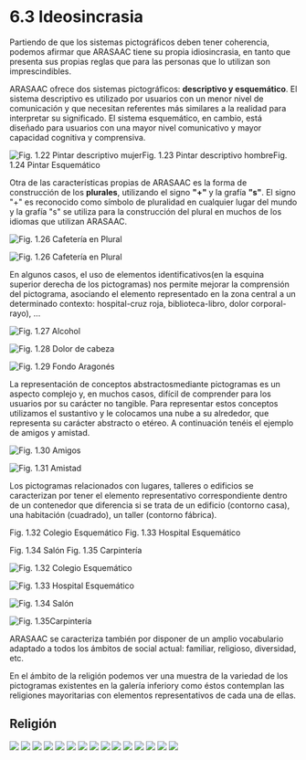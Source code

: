 
# 6.3 Ideosincrasia

Partiendo de que los sistemas pictográficos deben tener coherencia, podemos afirmar que ARASAAC tiene su propia idiosincrasia, en tanto que presenta sus propias reglas que para las personas que lo utilizan son imprescindibles.

ARASAAC ofrece dos sistemas pictográficos: **descriptivo y esquemático**. El sistema descriptivo es utilizado por usuarios con un menor nivel de comunicación y que necesitan referentes más similares a la realidad para interpretar su significado. El sistema esquemático, en cambio, está diseñado para usuarios con una mayor nivel comunicativo y mayor capacidad cognitiva y comprensiva.

![Fig. 1.22 Pintar descriptivo mujerFig. 1.23 Pintar descriptivo hombreFig. 1.24 Pintar Esquemático
](img/pintar_mujer.png)

Otra de las características propias de ARASAAC es la forma de construcción de los **plurales**, utilizando el signo **"+"** y la grafía **"s"**. El signo "+" es reconocido como símbolo de pluralidad en cualquier lugar del mundo y la grafía "s" se utiliza para la construcción del plural en muchos de los idiomas que utilizan ARASAAC.

![Fig. 1.26 Cafetería en Plural](img/cafeteria_singular.png)

![Fig. 1.26 Cafetería en Plural](img/cafeteria_plural.png)


En algunos casos, el uso de elementos identificativos(en la esquina superior derecha de los pictogramas) nos permite mejorar la comprensión del pictograma, asociando el elemento representado en la zona central a un determinado contexto: hospital-cruz roja, biblioteca-libro, dolor corporal-rayo), ...

![Fig. 1.27 Alcohol](img/Alcohol.png)

![Fig. 1.28 Dolor de cabeza](img/dolor_cabeza.png)

![Fig. 1.29 Fondo Aragonés](img/fondo_aragones.png)

La representación de conceptos abstractosmediante pictogramas es un aspecto complejo y, en muchos casos, difícil de comprender para los usuarios por su carácter no tangible. Para representar estos conceptos utilizamos el sustantivo y le colocamos una nube a su alrededor, que representa su carácter abstracto o etéreo. A continuación tenéis el ejemplo de amigos y amistad.

![Fig. 1.30 Amigos](img/amigos.png)

![Fig. 1.31 Amistad](img/amistad.png)

Los pictogramas relacionados con lugares, talleres o edificios se caracterizan por tener el elemento representativo correspondiente dentro de un contenedor que diferencia si se trata de un edificio (contorno casa), una habitación (cuadrado), un taller (contorno fábrica).


	
Fig. 1.32 Colegio Esquemático	Fig. 1.33 Hospital Esquemático
	
Fig. 1.34 Salón	Fig. 1.35 Carpintería

![Fig. 1.32 Colegio Esquemático](img/colegio_esquematico.png)

![Fig. 1.33 Hospital Esquemático](img/hospital_esquematico.png)

![Fig. 1.34 Salón](img/salon.png)

![Fig. 1.35Carpintería](img/carpinteria.png)


ARASAAC se caracteriza también por disponer de un amplio vocabulario adaptado a todos los ámbitos de social actual: familiar, religioso, diversidad, etc.

En el ámbito de la religión podemos ver una muestra de la variedad de los pictogramas existentes en la galería inferiory como éstos contemplan las religiones mayoritarias con elementos representativos de cada una de ellas.

## Religión

![](img/BibliaThumbnail.png)
![](img/Juan_el_BautistaThumbnail.png)
![](img/rezar_2Thumbnail.png)
![](img/MoisesThumbnail.png)
![](img/himnarioThumbnail.png)
![](img/pastor_luteranoThumbnail.png)
![](img/kipaThumbnail.png)
![](img/sinagogaThumbnail.png)
![](img/toraThumbnail.png)
![](img/menoraThumbnail.png)
![](img/ShivaThumbnail.png)
![](img/BudaThumbnail.png)
![](img/JamsaThumbnail.png)
![](img/mezquitaThumbnail.png)
![](img/rezarThumbnail.png)

